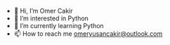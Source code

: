 - 👋 Hi, I’m Omer Cakir
- 👀 I’m interested in Python
- 🌱 I’m currently learning Python
- 📫 How to reach me omeryusancakir@outlook.com

<!---
OmeryusanCakir/OmeryusanCakir is a ✨ special ✨ repository because its `README.md` (this file) appears on your GitHub profile.
You can click the Preview link to take a look at your changes.
--->
